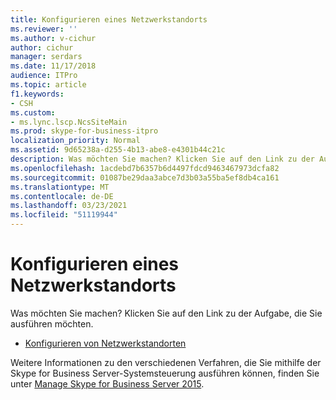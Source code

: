 ```yaml
---
title: Konfigurieren eines Netzwerkstandorts
ms.reviewer: ''
ms.author: v-cichur
author: cichur
manager: serdars
ms.date: 11/17/2018
audience: ITPro
ms.topic: article
f1.keywords:
- CSH
ms.custom:
- ms.lync.lscp.NcsSiteMain
ms.prod: skype-for-business-itpro
localization_priority: Normal
ms.assetid: 9d65238a-d255-4b13-abe8-e4301b44c21c
description: Was möchten Sie machen? Klicken Sie auf den Link zu der Aufgabe, die Sie ausführen möchten.
ms.openlocfilehash: 1acdebd7b6357b6d4497fdcd9463467973dcfa82
ms.sourcegitcommit: 01087be29daa3abce7d3b03a55ba5ef8db4ca161
ms.translationtype: MT
ms.contentlocale: de-DE
ms.lasthandoff: 03/23/2021
ms.locfileid: "51119944"
---
```

# <a name="configure-a-network-site"></a>Konfigurieren eines Netzwerkstandorts

Was möchten Sie machen? Klicken Sie auf den Link zu der Aufgabe, die Sie ausführen möchten.

- [Konfigurieren von Netzwerkstandorten](/previous-versions/office/lync-server-2013/lync-server-2013-creating-or-modifying-network-sites)

Weitere Informationen zu den verschiedenen Verfahren, die Sie mithilfe der Skype for Business Server-Systemsteuerung ausführen können, finden Sie unter [Manage Skype for Business Server 2015](../../manage/manage.md).